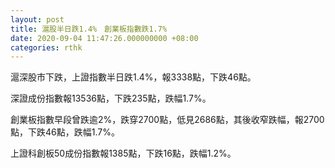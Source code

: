 ```yaml
---
layout: post
title: 滬股半日跌1.4%　創業板指數跌1.7%
date: 2020-09-04 11:47:26.000000000 +08:00
categories: rthk
---
```


滬深股市下跌，上證指數半日跌1.4%，報3338點，下跌46點。

深證成份指數報13536點，下跌235點，跌幅1.7%。

創業板指數早段曾跌逾2%，跌穿2700點，低見2686點，其後收窄跌幅，報2700點，下跌46點，跌幅1.7%。

上證科創板50成份指數報1385點，下跌16點，跌幅1.2%。
